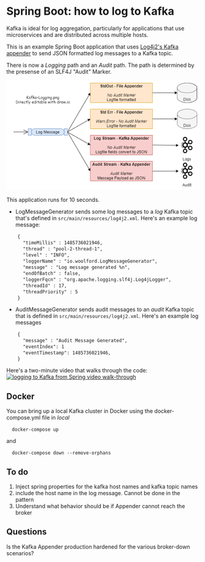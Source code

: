 # Spring Boot: how to log to Kafka

Kafka is ideal for log aggregation, particularly for applications that use microservices and are distributed across multiple hosts.

This is an example Spring Boot application that uses [Log4j2's Kafka appender](https://logging.apache.org/log4j/2.x/manual/appenders.html#KafkaAppender) to send JSON formatted log messages to a Kafka topic.

There is now a _Logging_ path and an _Audit_ path.  The path is determined by the presense of an SLF4J "Audit" Marker.

![logging and audig paths](Kafka-Logging.png)

This application runs for 10 seconds.  
* LogMessageGenerator sends some log messages to a _log_ Kafka topic that's defined in `src/main/resources/log4j2.xml`. Here's an example log message:
```
    {
      "timeMillis" : 1485736021946,
      "thread" : "pool-2-thread-1",
      "level" : "INFO",
      "loggerName" : "io.woolford.LogMessageGenerator",
      "message" : "Log message generated %n",
      "endOfBatch" : false,
      "loggerFqcn" : "org.apache.logging.slf4j.Log4jLogger",
      "threadId" : 17,
      "threadPriority" : 5
    }
```
* AuditMessageGenerator sends audit messages to an _audit_ Kafka topic that is defined in `src/main/resources/log4j2.xml`. Here's an example log messages
```
    {
      "message" : "Audit Message Generated",
      "eventIndex": 1
      "eventTimestamp": 1485736021946,
    }
```
Here's a two-minute video that walks through the code:
[![logging to Kafka from Spring video walk-through](https://img.youtube.com/vi/G7wMwEDkX_4/0.jpg)](https://www.youtube.com/watch?v=G7wMwEDkX_4)

## Docker
You can bring up a local Kafka cluster in Docker using the docker-compose.yml file in _local_
```
  docker-compose up
```
and 
```
  docker-compose down --remove-orphans
```

## To do

1) Inject spring properties for the kafka host names and kafka topic names
1) include the host name in  the log message.  Cannot be done in the pattern
1) Understand what behavior should be if Appender cannot reach the broker

## Questions
Is the Kafka Appender production hardened for the various broker-down scenarios?
